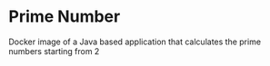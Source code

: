 # Prime Number
Docker image of a Java based application that calculates the prime numbers starting from 2
